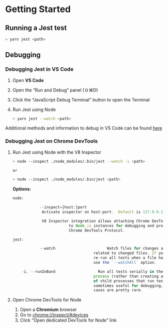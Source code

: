# Getting Started

## Running a Jest test

```bash
> yarn jest <path>
```

## Debugging

### Debugging Jest in VS Code

1. Open **VS Code**
2. Open the “Run and Debug” panel (⇧⌘D)
3. Click the “JavaScript Debug Terminal” button to open the Terminal
4. Run Jest using Node

    ```bash
    > yarn jest --watch <path>
    ```

Additional methods and information to debug in VS Code can be found [here](https://jestjs.io/docs/troubleshooting#debugging-in-vs-code)

### Debugging Jest on Chrome DevTools

1. Run Jest using Node with the V8 Inspector

    ```bash
    > node --inspect ./node_modules/.bin/jest --watch -i <path>

    or

    > node --inspect ./node_modules/.bin/jest <path>
    ```

    **Options:**

    ```jsx
    node:

    			--inspect=[host:]port
                 Activate inspector on host:port.  Default is 127.0.0.1:9229.

                 V8 Inspector integration allows attaching Chrome DevTools and IDEs
    						 to Node.js instances for debugging and profiling.  It uses the
    						 Chrome DevTools Protocol.

    jest:

    			--watch                       Watch files for changes and rerun tests
                                        related to changed files. If you want to
                                        re-run all tests when a file has changed,
                                        use the `--watchAll` option.       [boolean]

    	-i, --runInBand                   Run all tests serially in the current
                                        process (rather than creating a worker pool
                                        of child processes that run tests). This is
                                        sometimes useful for debugging, but such use
                                        cases are pretty rare.             [boolean]
    ```


1. Open Chrome DevTools for Node
    1. Open a **Chromium** browser
    2. Go to [chrome://inspect/#devices](chrome://inspect/#devices)
    3. Click “Open dedicated DevTools for Node” link
